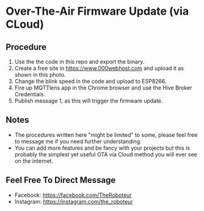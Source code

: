 # Over-The-Air Firmware Update (via CLoud)
## Procedure
1. Use the the code in this repo and export the binary.
2. Create a free site in https://www.000webhost.com and upload it as shown in this photo. 
3. Change the blink speed in the code and upload to ESP8266.
4. Fire up MQTTlens app in the Chrome browser and use the Hive Broker Credentials.
5. Publish message 1, as this will trigger the firmware update.

## Notes
* The procedures written here "might be limited" to some, please feel free to message me if you need further understanding.
* You can add more features and be fancy with your projects but this is probably the simplest yet useful OTA via Cloud method you will ever see on the internet. 

## Feel Free To Direct Message
* Facebook: https://facebook.com/TheRoboteur
* Instagram: https://instagram.com/the_roboteur
